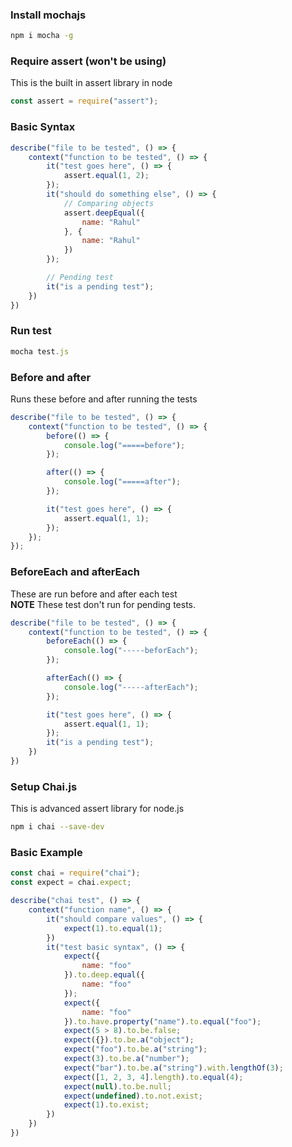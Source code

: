 ### Install mochajs
```bash
npm i mocha -g
```

### Require assert (won't be using)
This is the built in assert library in node
```javascript
const assert = require("assert");
```

### Basic Syntax
```javascript
describe("file to be tested", () => {
    context("function to be tested", () => {
        it("test goes here", () => {
            assert.equal(1, 2);
        });
        it("should do something else", () => {
            // Comparing objects
            assert.deepEqual({
                name: "Rahul"
            }, {
                name: "Rahul"
            })
        });

        // Pending test
        it("is a pending test");
    })
})
```

### Run test 
```javascript 
mocha test.js
```

### Before and after
Runs these before and after running the tests
```javascript
describe("file to be tested", () => {
    context("function to be tested", () => {
        before(() => {
            console.log("=====before");
        });

        after(() => {
            console.log("=====after");
        });

        it("test goes here", () => {
            assert.equal(1, 1);
        });
    });
});
```

### BeforeEach and afterEach
These are run before and after each test<br>
**NOTE** These test don't run for pending tests.
``` javascript
describe("file to be tested", () => {
    context("function to be tested", () => {
        beforeEach(() => {
            console.log("-----beforEach");
        });

        afterEach(() => {
            console.log("-----afterEach");
        });

        it("test goes here", () => {
            assert.equal(1, 1);
        });
        it("is a pending test");
    })
})
```

### Setup Chai.js
This is advanced assert library for node.js
```bash
npm i chai --save-dev
```
### Basic Example
```javascript
const chai = require("chai");
const expect = chai.expect;

describe("chai test", () => {
    context("function name", () => {
        it("should compare values", () => {
            expect(1).to.equal(1);
        })
        it("test basic syntax", () => {
            expect({
                name: "foo"
            }).to.deep.equal({
                name: "foo"
            });
            expect({
                name: "foo"
            }).to.have.property("name").to.equal("foo");
            expect(5 > 8).to.be.false;
            expect({}).to.be.a("object");
            expect("foo").to.be.a("string");
            expect(3).to.be.a("number");
            expect("bar").to.be.a("string").with.lengthOf(3);
            expect([1, 2, 3, 4].length).to.equal(4);
            expect(null).to.be.null;
            expect(undefined).to.not.exist;
            expect(1).to.exist;
        })
    })
})
```